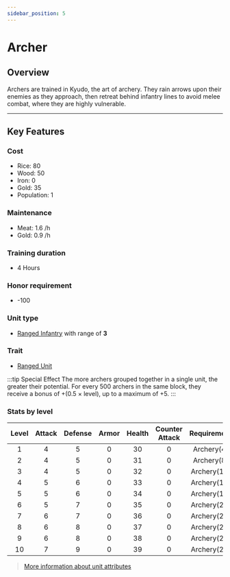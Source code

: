```yaml
---
sidebar_position: 5
---
```

# Archer

## Overview

Archers are trained in Kyudo, the art of archery. They rain arrows upon their enemies as they approach, then retreat behind infantry lines to avoid melee combat, where they are highly vulnerable.

---

## Key Features

### Cost
- Rice: 80
- Wood: 50
- Iron: 0
- Gold: 35
- Population: 1

### Maintenance
- Meat: 1.6 /h
- Gold: 0.9 /h

### Training duration
- 4 Hours

### Honor requirement
- -100

### Unit type
- [Ranged Infantry](../index.md#ranged-infantry) with range of **3**

### Trait
- [Ranged Unit](../index.md#ranged-units)

:::tip Special Effect
The more archers grouped together in a single unit, the greater their potential.
For every 500 archers in the same block, they receive a bonus of +(0.5 × level), up to a maximum of +5.
:::

### Stats by level

| Level | Attack | Defense | Armor | Health | Counter Attack | Requirement |
| :---: | :----: | :-----: | :---: | :----: | :------------: | :---------: |
|   1   |   4    |    5    |   0   |   30   |       0        | Archery(4)  |
|   2   |   4    |    5    |   0   |   31   |       0        | Archery(8)  |
|   3   |   4    |    5    |   0   |   32   |       0        | Archery(12) |
|   4   |   5    |    6    |   0   |   33   |       0        | Archery(15) |
|   5   |   5    |    6    |   0   |   34   |       0        | Archery(17) |
|   6   |   5    |    7    |   0   |   35   |       0        | Archery(20) |
|   7   |   6    |    7    |   0   |   36   |       0        | Archery(22) |
|   8   |   6    |    8    |   0   |   37   |       0        | Archery(25) |
|   9   |   6    |    8    |   0   |   38   |       0        | Archery(27) |
|  10   |   7    |    9    |   0   |   39   |       0        | Archery(29) |

> [More information about unit attributes](../index.md#attributes)